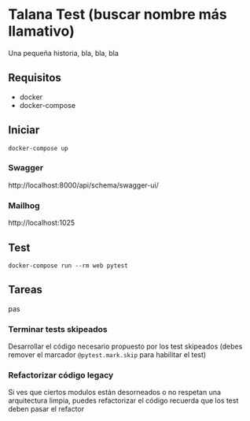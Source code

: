 # Talana Test (buscar nombre más llamativo)

Una pequeña historia, bla, bla, bla

## Requisitos

- docker
- docker-compose

## Iniciar

`docker-compose up`

### Swagger

http://localhost:8000/api/schema/swagger-ui/


### Mailhog

http://localhost:1025

## Test
`docker-compose run --rm web pytest`

## Tareas
pas

### Terminar tests skipeados

Desarrollar el código necesario propuesto por los test skipeados (debes remover el marcador `@pytest.mark.skip` para habilitar el test)

### Refactorizar código legacy

Si ves que ciertos modulos están desorneados o no respetan una arquitectura limpia, puedes refactorizar el código
recuerda que los test deben pasar el refactor

